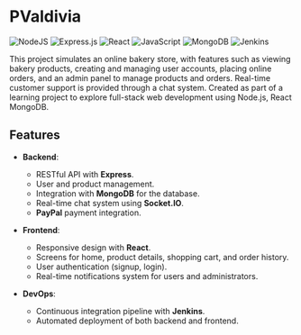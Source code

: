 # PValdivia

![NodeJS](https://img.shields.io/badge/node.js-6DA55F?style=for-the-badge&logo=node.js&logoColor=white)
![Express.js](https://img.shields.io/badge/express.js-%23404d59.svg?style=for-the-badge&logo=express&logoColor=%2361DAFB)
![React](https://img.shields.io/badge/react-%2320232a.svg?style=for-the-badge&logo=react&logoColor=%2361DAFB)
![JavaScript](https://img.shields.io/badge/javascript-%23323330.svg?style=for-the-badge&logo=javascript&logoColor=%23F7DF1E)
![MongoDB](https://img.shields.io/badge/MongoDB-%234ea94b.svg?style=for-the-badge&logo=mongodb&logoColor=white)
![Jenkins](https://img.shields.io/badge/jenkins-%232C5263.svg?style=for-the-badge&logo=jenkins&logoColor=white)

This project simulates an online bakery store, with features such as viewing bakery products, creating and managing user accounts, placing online orders, and an admin panel to manage products and orders. Real-time customer support is provided through a chat system. Created as part of a learning project to explore full-stack web development using Node.js, React  MongoDB.

## Features

- **Backend**:
  - RESTful API with **Express**.
  - User and product management.
  - Integration with **MongoDB** for the database.
  - Real-time chat system using **Socket.IO**.
  - **PayPal** payment integration.
  
- **Frontend**:
  - Responsive design with **React**.
  - Screens for home, product details, shopping cart, and order history.
  - User authentication (signup, login).
  - Real-time notifications system for users and administrators.

- **DevOps**:
  - Continuous integration pipeline with **Jenkins**.
  - Automated deployment of both backend and frontend.

